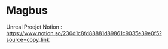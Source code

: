 # Magbus
Unreal Proejct
Notion : https://www.notion.so/230d1c8fd88881d89861c9035e39e0f5?source=copy_link

